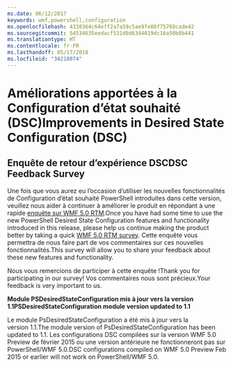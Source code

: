 ```yaml
---
ms.date: 06/12/2017
keywords: wmf,powershell,configuration
ms.openlocfilehash: 4338364c64eff2a7a59c5ae9fe80f75760cade42
ms.sourcegitcommit: 54534635eedacf531d8d6344019dc16a50b8b441
ms.translationtype: HT
ms.contentlocale: fr-FR
ms.lasthandoff: 05/17/2018
ms.locfileid: "34218074"
---
```

# <a name="improvements-in-desired-state-configuration-dsc"></a><span data-ttu-id="039b8-102">Améliorations apportées à la Configuration d’état souhaité (DSC)</span><span class="sxs-lookup"><span data-stu-id="039b8-102">Improvements in Desired State Configuration (DSC)</span></span>

## <a name="dsc-feedback-survey"></a><span data-ttu-id="039b8-103">Enquête de retour d’expérience DSC</span><span class="sxs-lookup"><span data-stu-id="039b8-103">DSC Feedback Survey</span></span>

<span data-ttu-id="039b8-104">Une fois que vous aurez eu l’occasion d’utiliser les nouvelles fonctionnalités de Configuration d’état souhaité PowerShell introduites dans cette version, veuillez nous aider à continuer à améliorer le produit en répondant à une rapide [enquête sur WMF 5.0 RTM](https://www.surveymonkey.com/r/SGLQM5W).</span><span class="sxs-lookup"><span data-stu-id="039b8-104">Once you have had some time to use the new PowerShell Desired State Configuration features and functionality introduced in this release, please help us continue making the product better by taking a quick [WMF 5.0 RTM survey](https://www.surveymonkey.com/r/SGLQM5W).</span></span> <span data-ttu-id="039b8-105">Cette enquête vous permettra de nous faire part de vos commentaires sur ces nouvelles fonctionnalités.</span><span class="sxs-lookup"><span data-stu-id="039b8-105">This survey will allow you to share your feedback about these new features and functionality.</span></span>

<span data-ttu-id="039b8-106">Nous vous remercions de participer à cette enquête !</span><span class="sxs-lookup"><span data-stu-id="039b8-106">Thank you for participating in our survey!</span></span> <span data-ttu-id="039b8-107">Vos commentaires nous sont précieux.</span><span class="sxs-lookup"><span data-stu-id="039b8-107">Your feedback is very important to us.</span></span>

<span data-ttu-id="039b8-108">**Module PSDesiredStateConfiguration mis à jour vers la version 1.1**</span><span class="sxs-lookup"><span data-stu-id="039b8-108">**PSDesiredStateConfiguration module version updated to 1.1**</span></span>

<span data-ttu-id="039b8-109">Le module PsDesiredStateConfiguration a été mis à jour vers la version 1.1.</span><span class="sxs-lookup"><span data-stu-id="039b8-109">The module version of PsDesiredStateConfiguration has been updated to 1.1.</span></span> <span data-ttu-id="039b8-110">Les configurations DSC compilées sur la version WMF 5.0 Preview de février 2015 ou une version antérieure ne fonctionneront pas sur PowerShell/WMF 5.0.</span><span class="sxs-lookup"><span data-stu-id="039b8-110">DSC configurations compiled on WMF 5.0 Preview Feb 2015 or earlier will not work on PowerShell/WMF 5.0.</span></span>
